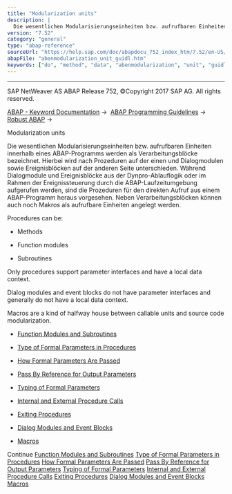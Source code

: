 ```yaml
---
title: "Modularization units"
description: |
  Die wesentlichen Modularisierungseinheiten bzw. aufrufbaren Einheiten innerhalb eines ABAP-Programms werden als Verarbeitungsblöcke bezeichnet. Hierbei wird nach Prozeduren auf der einen und Dialogmodulen sowie Ereignisblöcken auf der anderen Seite unterschieden. Während Dialogmodule und Ereignisblö
version: "7.52"
category: "general"
type: "abap-reference"
sourceUrl: "https://help.sap.com/doc/abapdocu_752_index_htm/7.52/en-US/abenmodularization_unit_guidl.htm"
abapFile: "abenmodularization_unit_guidl.htm"
keywords: ["do", "method", "data", "abenmodularization", "unit", "guidl"]
---
```


* * *

SAP NetWeaver AS ABAP Release 752, ©Copyright 2017 SAP AG. All rights reserved.

[ABAP - Keyword Documentation](https://help.sap.com/doc/abapdocu_752_index_htm/7.52/en-US/abenabap.htm) →  [ABAP Programming Guidelines](https://help.sap.com/doc/abapdocu_752_index_htm/7.52/en-US/abenabap_pgl.htm) →  [Robust ABAP](https://help.sap.com/doc/abapdocu_752_index_htm/7.52/en-US/abenrobust_abap_guidl.htm) → 

Modularization units

Die wesentlichen Modularisierungseinheiten bzw. aufrufbaren Einheiten innerhalb eines ABAP-Programms werden als Verarbeitungsblöcke bezeichnet. Hierbei wird nach Prozeduren auf der einen und Dialogmodulen sowie Ereignisblöcken auf der anderen Seite unterschieden. Während Dialogmodule und Ereignisblöcke aus der Dynpro-Ablauflogik oder im Rahmen der Ereignissteuerung durch die ABAP-Laufzeitumgebung aufgerufen werden, sind die Prozeduren für den direkten Aufruf aus einem ABAP-Programm heraus vorgesehen. Neben Verarbeitungsblöcken können auch noch Makros als aufrufbare Einheiten angelegt werden.

Procedures can be:

-   Methods

-   Function modules

-   Subroutines

Only procedures support parameter interfaces and have a local data context.

Dialog modules and event blocks do not have parameter interfaces and generally do not have a local data context.

Macros are a kind of halfway house between callable units and source code modularization.

-   [Function Modules and Subroutines](https://help.sap.com/doc/abapdocu_752_index_htm/7.52/en-US/abenfunct_module_subroutine_guidl.htm "Guideline")

-   [Type of Formal Parameters in Procedures](https://help.sap.com/doc/abapdocu_752_index_htm/7.52/en-US/abentype_formal_param_proc_guidl.htm "Guideline")

-   [How Formal Parameters Are Passed](https://help.sap.com/doc/abapdocu_752_index_htm/7.52/en-US/abentype_transf_formal_para_guidl.htm "Guideline")

-   [Pass By Reference for Output Parameters](https://help.sap.com/doc/abapdocu_752_index_htm/7.52/en-US/abenref_transf_output_param_guidl.htm "Guideline")

-   [Typing of Formal Parameters](https://help.sap.com/doc/abapdocu_752_index_htm/7.52/en-US/abentype_formal_param_guidl.htm "Guideline")

-   [Internal and External Procedure Calls](https://help.sap.com/doc/abapdocu_752_index_htm/7.52/en-US/abenintern_extern_proc_call_guidl.htm "Guideline")

-   [Exiting Procedures](https://help.sap.com/doc/abapdocu_752_index_htm/7.52/en-US/abenexit_procedure_guidl.htm "Guideline")

-   [Dialog Modules and Event Blocks](https://help.sap.com/doc/abapdocu_752_index_htm/7.52/en-US/abendial_mod_event_block_guidl.htm "Guideline")

-   [Macros](https://help.sap.com/doc/abapdocu_752_index_htm/7.52/en-US/abenmacros_guidl.htm "Guideline")

Continue
[Function Modules and Subroutines](https://help.sap.com/doc/abapdocu_752_index_htm/7.52/en-US/abenfunct_module_subroutine_guidl.htm)
[Type of Formal Parameters in Procedures](https://help.sap.com/doc/abapdocu_752_index_htm/7.52/en-US/abentype_formal_param_proc_guidl.htm)
[How Formal Parameters Are Passed](https://help.sap.com/doc/abapdocu_752_index_htm/7.52/en-US/abentype_transf_formal_para_guidl.htm)
[Pass By Reference for Output Parameters](https://help.sap.com/doc/abapdocu_752_index_htm/7.52/en-US/abenref_transf_output_param_guidl.htm)
[Typing of Formal Parameters](https://help.sap.com/doc/abapdocu_752_index_htm/7.52/en-US/abentype_formal_param_guidl.htm)
[Internal and External Procedure Calls](https://help.sap.com/doc/abapdocu_752_index_htm/7.52/en-US/abenintern_extern_proc_call_guidl.htm)
[Exiting Procedures](https://help.sap.com/doc/abapdocu_752_index_htm/7.52/en-US/abenexit_procedure_guidl.htm)
[Dialog Modules and Event Blocks](https://help.sap.com/doc/abapdocu_752_index_htm/7.52/en-US/abendial_mod_event_block_guidl.htm)
[Macros](https://help.sap.com/doc/abapdocu_752_index_htm/7.52/en-US/abenmacros_guidl.htm)